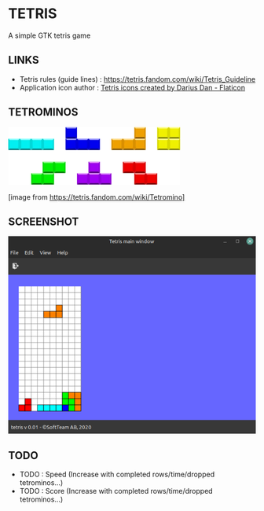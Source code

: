 # TETRIS

A simple GTK tetris game

## LINKS

* Tetris rules (guide lines) : https://tetris.fandom.com/wiki/Tetris_Guideline
* Application icon author : <a href="https://www.flaticon.com/free-icons/tetris" title="tetris icons">Tetris icons created by Darius Dan - Flaticon</a>

## TETROMINOS

![tetromino](assets/tetromino.png)

[image from https://tetris.fandom.com/wiki/Tetromino]

## SCREENSHOT

![screenshot](assets/screenshot.png)

## TODO

* TODO : Speed (Increase with completed rows/time/dropped tetrominos...)
* TODO : Score (Increase with completed rows/time/dropped tetrominos...)
 